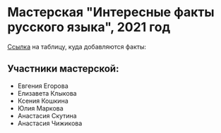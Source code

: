 # Мастерская "Интересные факты русского языка", 2021 год
[Ссылка](https://docs.google.com/spreadsheets/d/1QFlWrxqHyPia2qTCw8-VDy3zysB6KSbPY6PewHKltfg/edit#gid=0) на таблицу, куда добавляются факты: 




## Участники мастерской:
* Евгения Егорова
* Елизавета Клыкова
* Ксения Кошкина
* Юлия Маркова
* Анастасия Скутина
* Анастасия Чижикова
